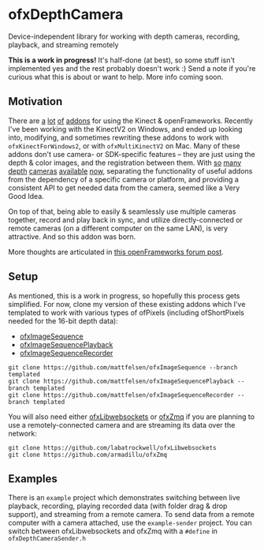 # ofxDepthCamera

Device-independent library for working with depth cameras, recording, playback, and streaming remotely

**This is a work in progress!** It's half-done (at best), so some stuff isn't implemented yes and the rest probably doesn't work :) Send a note if you're curious what this is about or want to help. More info coming soon.

## Motivation

There are [a](https://github.com/genekogan/ofxKinectProjectorToolkit) [lot](https://github.com/kylemcdonald/ofxVirtualKinect) [of](https://github.com/dasaki/ofxKinectBlobTracker) [addons](https://github.com/toyoshim/ofxRemoteKinect) for using the Kinect & openFrameworks. Recently I've been working with the KinectV2 on Windows, and ended up looking into, modifying, and sometimes rewriting these addons to work with `ofxKinectForWindows2`, or with `ofxMultiKinectV2` on Mac. Many of these addons don't use camera- or SDK-specific features – they are just using the depth & color images, and the registration between them. With [so](http://www.xbox.com/en-US/xbox-360/accessories/kinect) [many](http://www.xbox.com/en-US/xbox-one/accessories/kinect-for-xbox-one) [depth](http://click.intel.com/intel-realsense-developer-kit.html) [cameras](https://orbbec3d.com) [available](http://structure.io) [now](https://www.asus.com/3D-Sensor/), separating the functionality of useful addons from the dependency of a specific camera or platform, and providing a consistent API to get needed data from the camera, seemed like a Very Good Idea.

On top of that, being able to easily & seamlessly use multiple cameras together, record and play back in sync, and utilize directly-connected or remote cameras (on a different computer on the same LAN), is very attractive. And so this addon was born.

More thoughts are articulated in [this openFrameworks forum post](http://forum.openframeworks.cc/t/new-addon-ofxdepthcamera/20987).


## Setup

As mentioned, this is a work in progress, so hopefully this process gets simplified. For now, clone my version of these existing addons which I've templated to work with various types of ofPixels (including ofShortPixels needed for the 16-bit depth data):

- [ofxImageSequence](https://github.com/mattfelsen/ofxImageSequence/tree/templated)
- [ofxImageSequencePlayback](https://github.com/mattfelsen/ofxImageSequence/tree/templated)
- [ofxImageSequenceRecorder](https://github.com/mattfelsen/ofxImageSequence/tree/templated)

```
git clone https://github.com/mattfelsen/ofxImageSequence --branch templated
git clone https://github.com/mattfelsen/ofxImageSequencePlayback --branch templated
git clone https://github.com/mattfelsen/ofxImageSequenceRecorder --branch templated
```

You will also need either [ofxLibwebsockets](https://github.com/labatrockwell/ofxLibwebsockets) or [ofxZmq](https://github.com/armadillu/ofxZmq) if you are planning to use a remotely-connected camera and are streaming its data over the network:

```
git clone https://github.com/labatrockwell/ofxLibwebsockets
git clone https://github.com/armadillu/ofxZmq
```

## Examples

There is an `example` project which demonstrates switching between live playback, recording, playing recorded data (with folder drag & drop support), and streaming from a remote camera. To send data from a remote computer with a camera attached, use the `example-sender` project. You can switch between ofxLibwebsockets and ofxZmq with a `#define` in `ofxDepthCameraSender.h`